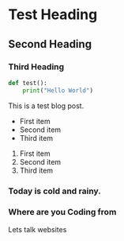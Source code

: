 # Test Heading

## Second Heading

### Third Heading

```python
def test():
    print("Hello World")
```

This is a test blog post.

- First item
- Second item
- Third item

1. First item
2. Second item
3. Third item

### Today is cold and rainy.

### Where are you Coding from

Lets talk websites <br>
